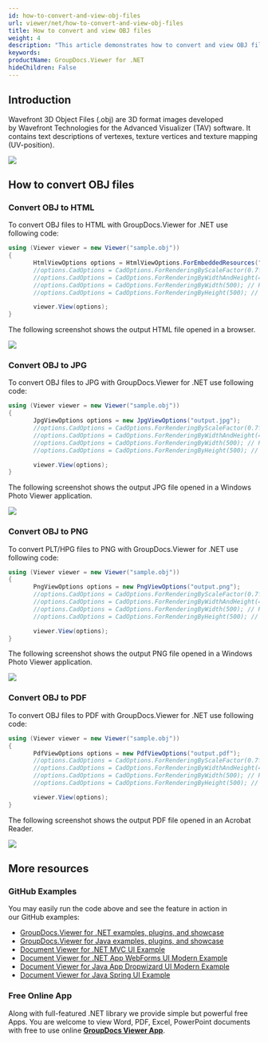 ```yaml
---
id: how-to-convert-and-view-obj-files
url: viewer/net/how-to-convert-and-view-obj-files
title: How to convert and view OBJ files
weight: 4
description: "This article demonstrates how to convert and view OBJ files with GroupDocs.Viewer within your .NET applications."
keywords: 
productName: GroupDocs.Viewer for .NET
hideChildren: False
---
```

## Introduction

Wavefront 3D Object Files (.obj) are 3D format images developed by Wavefront Technologies for the Advanced Visualizer (TAV) software. It contains text descriptions of vertexes, texture vertices and texture mapping (UV-position).

![](viewer/net/images/how-to-convert-and-view-obj-files.png)

## How to convert OBJ files

### Convert OBJ to HTML

To convert OBJ files to HTML with GroupDocs.Viewer for .NET use following code:

```csharp
using (Viewer viewer = new Viewer("sample.obj"))
{
       HtmlViewOptions options = HtmlViewOptions.ForEmbeddedResources("output.html");
       //options.CadOptions = CadOptions.ForRenderingByScaleFactor(0.7f); // Render image and reduce it by 30%
       //options.CadOptions = CadOptions.ForRenderingByWidthAndHeight(400,400); // Render image and set output size to 400x400
       //options.CadOptions = CadOptions.ForRenderingByWidth(500); // Render image, fix width by 500 px and recalculate height
       //options.CadOptions = CadOptions.ForRenderingByHeight(500); // Render image, fix height by 500 px and recalculate width

       viewer.View(options);
}
```

The following screenshot shows the output HTML file opened in a browser.

![](viewer/net/images/how-to-convert-and-view-obj-files_1.png)

### Convert OBJ to JPG

To convert OBJ files to JPG with GroupDocs.Viewer for .NET use following code: 

```csharp
using (Viewer viewer = new Viewer("sample.obj"))
{
       JpgViewOptions options = new JpgViewOptions("output.jpg");
	   //options.CadOptions = CadOptions.ForRenderingByScaleFactor(0.7f); // Render image and reduce it by 30%
       //options.CadOptions = CadOptions.ForRenderingByWidthAndHeight(400,400); // Render image and set output size to 400x400
       //options.CadOptions = CadOptions.ForRenderingByWidth(500); // Render image, fix width by 500 px and recalculate height
       //options.CadOptions = CadOptions.ForRenderingByHeight(500); // Render image, fix height by 500 px and recalculate width

       viewer.View(options);
}
```

The following screenshot shows the output JPG file opened in a Windows Photo Viewer application.

![](viewer/net/images/how-to-convert-and-view-obj-files_2.png)

### Convert OBJ to PNG

To convert PLT/HPG files to PNG with GroupDocs.Viewer for .NET use following code: 

```csharp
using (Viewer viewer = new Viewer("sample.obj"))
{
       PngViewOptions options = new PngViewOptions("output.png");
	   //options.CadOptions = CadOptions.ForRenderingByScaleFactor(0.7f); // Render image and reduce it by 30%
       //options.CadOptions = CadOptions.ForRenderingByWidthAndHeight(400,400); // Render image and set output size to 400x400
       //options.CadOptions = CadOptions.ForRenderingByWidth(500); // Render image, fix width by 500 px and recalculate height
       //options.CadOptions = CadOptions.ForRenderingByHeight(500); // Render image, fix height by 500 px and recalculate width

       viewer.View(options);
}
```

The following screenshot shows the output PNG file opened in a Windows Photo Viewer application.

![](viewer/net/images/how-to-convert-and-view-obj-files_3.png)

### Convert OBJ to PDF

To convert OBJ files to PDF with GroupDocs.Viewer for .NET use following code: 

```csharp
using (Viewer viewer = new Viewer("sample.obj"))
{
       PdfViewOptions options = new PdfViewOptions("output.pdf");
	   //options.CadOptions = CadOptions.ForRenderingByScaleFactor(0.7f); // Render image and reduce it by 30%
       //options.CadOptions = CadOptions.ForRenderingByWidthAndHeight(400,400); // Render image and set output size to 400x400
       //options.CadOptions = CadOptions.ForRenderingByWidth(500); // Render image, fix width by 500 px and recalculate height
       //options.CadOptions = CadOptions.ForRenderingByHeight(500); // Render image, fix height by 500 px and recalculate width

       viewer.View(options);
}
```

The following screenshot shows the output PDF file opened in an Acrobat Reader.

![](viewer/net/images/how-to-convert-and-view-obj-files_4.png)

## More resources
### GitHub Examples
You may easily run the code above and see the feature in action in our GitHub examples:
*   [GroupDocs.Viewer for .NET examples, plugins, and showcase](https://github.com/groupdocs-viewer/GroupDocs.Viewer-for-.NET)    
*   [GroupDocs.Viewer for Java examples, plugins, and showcase](https://github.com/groupdocs-viewer/GroupDocs.Viewer-for-Java)    
*   [Document Viewer for .NET MVC UI Example](https://github.com/groupdocs-viewer/GroupDocs.Viewer-for-.NET-MVC)     
*   [Document Viewer for .NET App WebForms UI Modern Example](https://github.com/groupdocs-viewer/GroupDocs.Viewer-for-.NET-WebForms)    
*   [Document Viewer for Java App Dropwizard UI Modern Example](https://github.com/groupdocs-viewer/GroupDocs.Viewer-for-Java-Dropwizard)    
*   [Document Viewer for Java Spring UI Example](https://github.com/groupdocs-viewer/GroupDocs.Viewer-for-Java-Spring)

### Free Online App
Along with full-featured .NET library we provide simple but powerful free Apps.
You are welcome to view Word, PDF, Excel, PowerPoint documents with free to use online **[GroupDocs Viewer App](https://products.groupdocs.app/viewer)**.